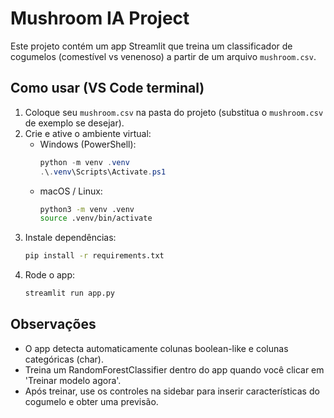 
# Mushroom IA Project

Este projeto contém um app Streamlit que treina um classificador de cogumelos (comestível vs venenoso) a partir de um arquivo `mushroom.csv`.

## Como usar (VS Code terminal)

1. Coloque seu `mushroom.csv` na pasta do projeto (substitua o `mushroom.csv` de exemplo se desejar).
2. Crie e ative o ambiente virtual:
   - Windows (PowerShell):
     ```powershell
     python -m venv .venv
     .\.venv\Scripts\Activate.ps1
     ```
   - macOS / Linux:
     ```bash
     python3 -m venv .venv
     source .venv/bin/activate
     ```
3. Instale dependências:
   ```bash
   pip install -r requirements.txt
   ```
4. Rode o app:
   ```bash
   streamlit run app.py
   ```

## Observações
- O app detecta automaticamente colunas boolean-like e colunas categóricas (char).
- Treina um RandomForestClassifier dentro do app quando você clicar em 'Treinar modelo agora'.
- Após treinar, use os controles na sidebar para inserir características do cogumelo e obter uma previsão.
